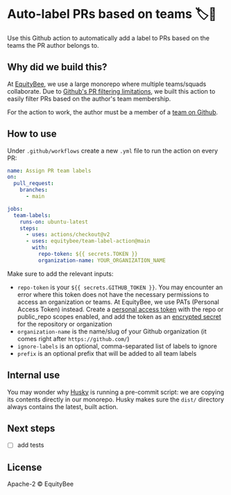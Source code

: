# Auto-label PRs based on teams 🏷👥

Use this Github action to automatically add a label to PRs based on the teams the PR author belongs to.

## Why did we build this?

At [EquityBee](https://equitybee.com/), we use a large monorepo where multiple teams/squads collaborate. Due to [Github's PR filtering limitations](https://docs.github.com/en/issues/tracking-your-work-with-issues/filtering-and-searching-issues-and-pull-requests), we built this action to easily filter PRs based on the author's team membership.

For the action to work, the author must be a member of a [team on Github](https://docs.github.com/en/organizations/organizing-members-into-teams/about-teams).

## How to use

Under `.github/workflows` create a new `.yml` file to run the action on every PR:

```yaml
name: Assign PR team labels
on:
  pull_request:
    branches:
      - main

jobs:
  team-labels:
    runs-on: ubuntu-latest
    steps:
      - uses: actions/checkout@v2
      - uses: equitybee/team-label-action@main
        with:
          repo-token: ${{ secrets.TOKEN }}
          organization-name: YOUR_ORGANIZATION_NAME
```

Make sure to add the relevant inputs:

- `repo-token` is your `${{ secrets.GITHUB_TOKEN }}`. You may encounter an error where this token does not have the necessary permissions to access an organization or teams. At EquityBee, we use PATs (Personal Access Token) instead. Create a [personal access token](https://docs.github.com/en/github/authenticating-to-github/keeping-your-account-and-data-secure/creating-a-personal-access-token) with the repo or public_repo scopes enabled, and add the token as an [encrypted secret](https://docs.github.com/en/actions/reference/encrypted-secrets#creating-encrypted-secrets-for-a-repository) for the repository or organization
- `organization-name` is the name/slug of your Github organization (it comes right after `https://github.com/`)
- `ignore-labels` is an optional, comma-separated list of labels to ignore
- `prefix` is an optional prefix that will be added to all team labels


## Internal use

You may wonder why [Husky](https://typicode.github.io/husky/#/) is running a pre-commit script: we are copying its contents directly in our monorepo. Husky makes sure the `dist/` directory always contains the latest, built action.

## Next steps

- [ ] add tests

## License

Apache-2 © EquityBee
